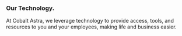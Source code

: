 ### Our Technology.

At Cobalt Astra, we leverage technology to provide access, tools, and resources to you and your employees, making life and business easier.
